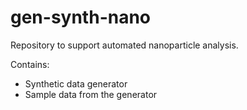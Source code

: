# gen-synth-nano

Repository to support automated nanoparticle analysis.

Contains:

- Synthetic data generator
- Sample data from the generator
